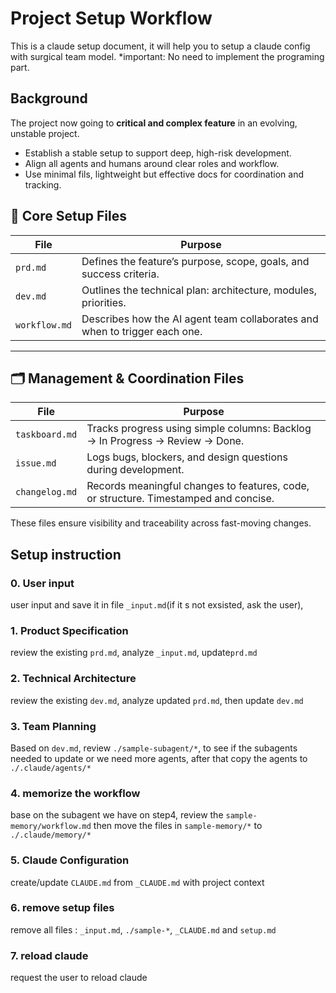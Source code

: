 
# Project Setup Workflow
This is a claude setup document, it will help you to setup a claude config with surgical team model. 
*important: No need to implement the programing part.

## Background

The project now going to  **critical and complex feature** in an evolving, unstable project.

- Establish a stable setup to support deep, high-risk development.
- Align all agents and humans around clear roles and workflow.
- Use minimal fils, lightweight but effective docs for coordination and tracking.

## 🧩 Core Setup Files

| File | Purpose |
|------|---------|
| `prd.md` | Defines the feature’s purpose, scope, goals, and success criteria. |
| `dev.md` | Outlines the technical plan: architecture, modules, priorities. |
| `workflow.md` | Describes how the AI agent team collaborates and when to trigger each one. |

---

## 🗂️ Management & Coordination Files

| File | Purpose |
|------|---------|
| `taskboard.md` | Tracks progress using simple columns: Backlog → In Progress → Review → Done. |
| `issue.md` | Logs bugs, blockers, and design questions during development. |
| `changelog.md` | Records meaningful changes to features, code, or structure. Timestamped and concise. |

These files ensure visibility and traceability across fast-moving changes.

## Setup instruction


### 0. User input
user input and save it in file `_input.md`(if it s not exsisted, ask the user),

### 1. Product Specification
review the existing `prd.md`, analyze `_input.md`, update`prd.md`

### 2. Technical Architecture  
review the existing `dev.md`, analyze updated `prd.md`, then update `dev.md` 

### 3. Team Planning
Based on `dev.md`, review `./sample-subagent/*`, to see if the subagents needed to update or we need more agents, after that copy the agents to `./.claude/agents/*`

### 4. memorize the workflow
base on the subagent we have on step4, review the `sample-memory/workflow.md`
then move the files in `sample-memory/*` to `./.claude/memory/*`

### 5. Claude Configuration
create/update `CLAUDE.md` from `_CLAUDE.md` with project context

### 6. remove setup files
remove all files : `_input.md`, `./sample-*`, `_CLAUDE.md` and `setup.md`

### 7. reload claude
request the user to reload claude